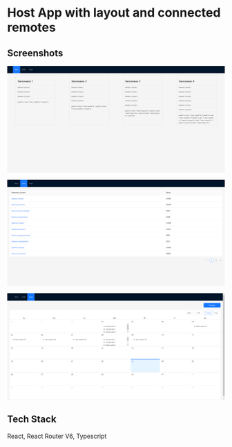 # Host App with layout and connected remotes
## Screenshots

![App Screenshot](../../screenshots/test1.png)

![App Screenshot](../../screenshots/test2.png)

![App Screenshot](../../screenshots/test3.png)

## Tech Stack

React, React Router V6, Typescript
